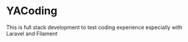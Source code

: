 # YACoding
This is full stack development to test coding experience especially with Laravel and Filament
